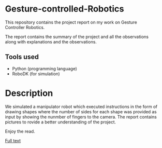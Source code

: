 # Gesture-controlled-Robotics
This repository contains the project report on my work on Gesture Controller Robotics.

The report contains the summary of the project and all the observations along with explanations and the observations.

## Tools used ##
* Python (programming language)
* RoboDK (for simulation)


# Description 
We simulated a manipulator robot which executed instructions in the form of drawing shapes where the number of sides for each shape was provided as input by showing the nunmber of fingers to the camera.
The report contains pictures to rovide a better understanding of the project. 

Enjoy the read.


<a href='https://www.researchgate.net/publication/325074152_Robot_control_using_pattern_recognition'> Full text</a>
